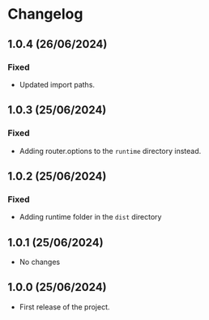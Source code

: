 # Changelog

## 1.0.4 (26/06/2024)

### Fixed

- Updated import paths.

## 1.0.3 (25/06/2024)

### Fixed

- Adding router.options to the `runtime` directory instead.

## 1.0.2 (25/06/2024)

### Fixed

- Adding runtime folder in the `dist` directory

## 1.0.1 (25/06/2024)

- No changes

## 1.0.0 (25/06/2024)

- First release of the project.
